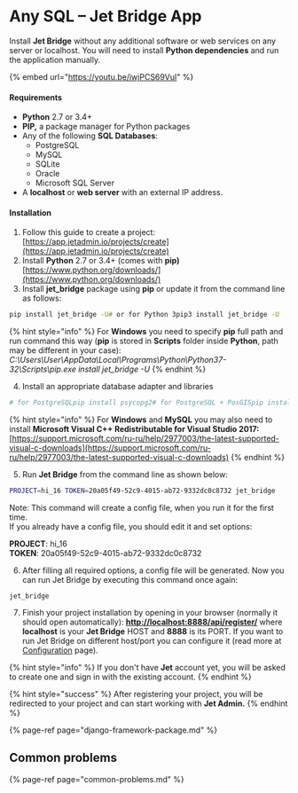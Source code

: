 # Any SQL – Jet Bridge App

Install **Jet Bridge** without any additional software or web services on any server or localhost. You will need to install **Python dependencies** and run the application manually.

{% embed url="https://youtu.be/iwjPCS69VuI" %}

#### Requirements

* **Python** 2.7 or 3.4+
* **PIP,** a package manager for Python packages
* Any of the following **SQL Databases**:
  * PostgreSQL 
  * MySQL 
  * SQLite 
  * Oracle 
  * Microsoft SQL Server 
* A **localhost** or **web server** with an external IP address.

#### Installation

1. Follow this guide to create a project: [https://app.jetadmin.io/projects/create](https://app.jetadmin.io/projects/create)
2. Install **Python** 2.7 or 3.4+ \(comes with **pip\)** [https://www.python.org/downloads/](https://www.python.org/downloads/)
3. Install **jet\_bridge** package using **pip** or update it from the command line as follows:

```bash
pip install jet_bridge -U# or for Python 3pip3 install jet_bridge -U
```

{% hint style="info" %}
For **Windows** you need to specify **pip** full path and run command this way \(**pip** is stored in **Scripts** folder inside **Python**, path may be different in your case\):  
_C:\Users\User\AppData\Local\Programs\Python\Python37-32\Scripts\pip.exe install jet\_bridge -U_
{% endhint %}

4. Install an appropriate database adapter and libraries

```bash
# for PostgreSQLpip install psycopg2# for PostgreSQL + PosGISpip install GeoAlchemy2==0.6.2pip install Shapely==1.6.4# for MySQLpip install mysqlclient# for MSSQLpip install pyodbc
```

{% hint style="info" %}
For **Windows** and **MySQL** you may also need to install **Microsoft Visual C++ Redistributable for Visual Studio 2017:**  
[https://support.microsoft.com/ru-ru/help/2977003/the-latest-supported-visual-c-downloads](https://support.microsoft.com/ru-ru/help/2977003/the-latest-supported-visual-c-downloads)
{% endhint %}

5. Run **Jet Bridge** from the command line as shown below:

```bash
PROJECT=hi_16 TOKEN=20a05f49-52c9-4015-ab72-9332dc0c8732 jet_bridge
```

Note: This command will create a config file, when you run it for the first time.  
If you already have a config file, you should edit it and set options:

**PROJECT**: hi\_16  
**TOKEN**: 20a05f49-52c9-4015-ab72-9332dc0c8732  


6. After filling all required options, a config file will be generated. Now you can run Jet Bridge by executing this command once again:

```text
jet_bridge
```

7. Finish your project installation by opening in your browser \(normally it should open automatically\): [**http://localhost:8888/api/register/**](http://localhost:8888/api/register/) where **localhost** is your **Jet Bridge** HOST and **8888** is its PORT. If you want to run Jet Bridge on different host/port you can configure it \(read more at [Configuration](https://docs.jetadmin.io/getting-started/configuration) page\).

{% hint style="info" %}
If you don't have **Jet** account yet, you will be asked to create one and sign in with the existing account.
{% endhint %}

{% hint style="success" %}
After registering your project, you will be redirected to your project and can start working with **Jet Admin.**
{% endhint %}

{% page-ref page="django-framework-package.md" %}

## Common problems

{% page-ref page="common-problems.md" %}

